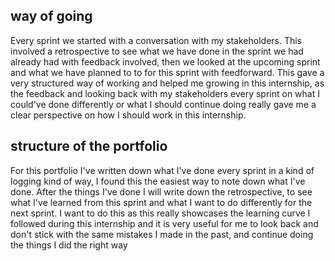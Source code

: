 ## way of going
Every sprint we started with a conversation with my stakeholders. This involved a retrospective to see what we have done in the sprint we had already had with feedback involved, then we looked at the upcoming sprint and what we have planned to to for this sprint with feedforward. This gave a very structured way of working and helped me growing in this internship, as the feedback and looking back with my stakeholders every sprint on what I could've done differently or what I should continue doing really gave me a clear perspective on how I should work in this internship.

## structure of the portfolio
For this portfolio I've written down what I've done every sprint in a kind of logging kind of way, I found this the easiest way to note down what I've done. After the things I've done I will write down the retrospective, to see what I've learned from this sprint and what I want to do differently for the next sprint. I want to do this as this really showcases the learning curve I followed during this internship and it is very useful for me to look back and don't stick with the same mistakes I made in the past, and continue doing the things I did the right way